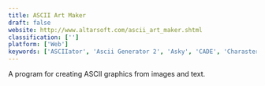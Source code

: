 ```yaml
---
title: ASCII Art Maker
draft: false 
website: http://www.altarsoft.com/ascii_art_maker.shtml
classification: ['']
platform: ['Web']
keywords: ['ASCIIator', 'Ascii Generator 2', 'Asky', 'CADE', 'Charaster', 'Cowsay ASCII Generator', 'Dia', 'InsightPoint', 'JavE', 'LucidChart', 'MOTD Maker', 'Monodraw', 'PabloDraw', 'PathVisio', 'Playscii', 'REXPaint', 'Visio', 'draw.io']
---
```

A program for creating ASCII graphics from images and text.